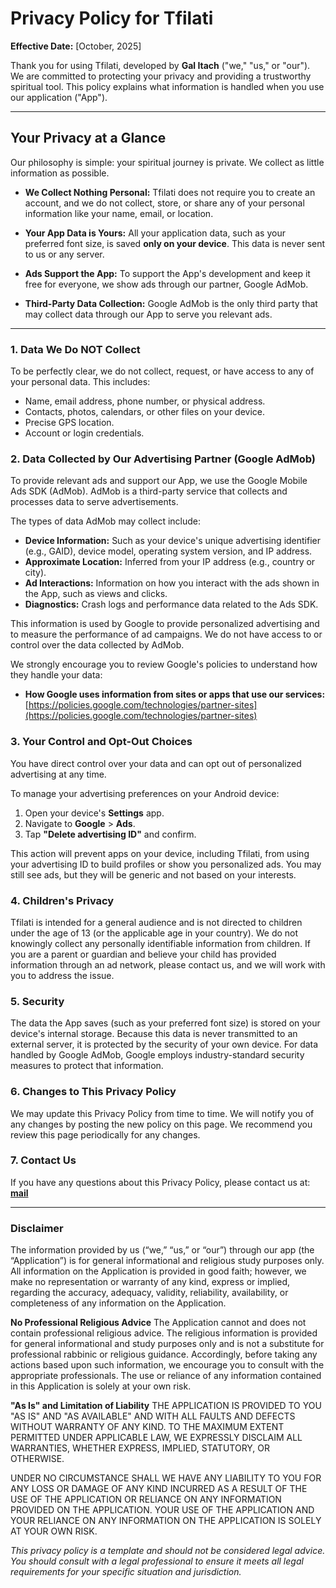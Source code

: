 # Privacy Policy for Tfilati

**Effective Date:** [October, 2025]

Thank you for using Tfilati, developed by **Gal Itach** ("we," "us," or "our"). We are committed to protecting your privacy and providing a trustworthy spiritual tool. This policy explains what information is handled when you use our application ("App").

---

## Your Privacy at a Glance

Our philosophy is simple: your spiritual journey is private. We collect as little information as possible.

*   **We Collect Nothing Personal:** Tfilati does not require you to create an account, and we do not collect, store, or share any of your personal information like your name, email, or location.

*   **Your App Data is Yours:** All your application data, such as your preferred font size, is saved **only on your device**. This data is never sent to us or any server.

*   **Ads Support the App:** To support the App's development and keep it free for everyone, we show ads through our partner, Google AdMob.

*   **Third-Party Data Collection:** Google AdMob is the only third party that may collect data through our App to serve you relevant ads.

---

### 1. Data We Do NOT Collect

To be perfectly clear, we do not collect, request, or have access to any of your personal data. This includes:
*   Name, email address, phone number, or physical address.
*   Contacts, photos, calendars, or other files on your device.
*   Precise GPS location.
*   Account or login credentials.

### 2. Data Collected by Our Advertising Partner (Google AdMob)

To provide relevant ads and support our App, we use the Google Mobile Ads SDK (AdMob). AdMob is a third-party service that collects and processes data to serve advertisements.

The types of data AdMob may collect include:

*   **Device Information:** Such as your device's unique advertising identifier (e.g., GAID), device model, operating system version, and IP address.
*   **Approximate Location:** Inferred from your IP address (e.g., country or city).
*   **Ad Interactions:** Information on how you interact with the ads shown in the App, such as views and clicks.
*   **Diagnostics:** Crash logs and performance data related to the Ads SDK.

This information is used by Google to provide personalized advertising and to measure the performance of ad campaigns. We do not have access to or control over the data collected by AdMob.

We strongly encourage you to review Google's policies to understand how they handle your data:
*   **How Google uses information from sites or apps that use our services:** [https://policies.google.com/technologies/partner-sites](https://policies.google.com/technologies/partner-sites)

### 3. Your Control and Opt-Out Choices

You have direct control over your data and can opt out of personalized advertising at any time.

To manage your advertising preferences on your Android device:
1.  Open your device's **Settings** app.
2.  Navigate to **Google** > **Ads**.
3.  Tap **"Delete advertising ID"** and confirm.

This action will prevent apps on your device, including Tfilati, from using your advertising ID to build profiles or show you personalized ads. You may still see ads, but they will be generic and not based on your interests.

### 4. Children's Privacy

Tfilati is intended for a general audience and is not directed to children under the age of 13 (or the applicable age in your country). We do not knowingly collect any personally identifiable information from children. If you are a parent or guardian and believe your child has provided information through an ad network, please contact us, and we will work with you to address the issue.

### 5. Security

The data the App saves (such as your preferred font size) is stored on your device's internal storage. Because this data is never transmitted to an external server, it is protected by the security of your own device. For data handled by Google AdMob, Google employs industry-standard security measures to protect that information.

### 6. Changes to This Privacy Policy

We may update this Privacy Policy from time to time. We will notify you of any changes by posting the new policy on this page. We recommend you review this page periodically for any changes.

### 7. Contact Us

If you have any questions about this Privacy Policy, please contact us at:
**[mail](mailto:itachgal+Tfilati@gmail.com)**

---

### **Disclaimer**

The information provided by us (“we,” “us,” or “our”) through our app (the “Application”) is for general informational and religious study purposes only. All information on the Application is provided in good faith; however, we make no representation or warranty of any kind, express or implied, regarding the accuracy, adequacy, validity, reliability, availability, or completeness of any information on the Application.

**No Professional Religious Advice**
The Application cannot and does not contain professional religious advice. The religious information is provided for general informational and study purposes only and is not a substitute for professional rabbinic or religious guidance. Accordingly, before taking any actions based upon such information, we encourage you to consult with the appropriate professionals. The use or reliance of any information contained in this Application is solely at your own risk.

**"As Is" and Limitation of Liability**
THE APPLICATION IS PROVIDED TO YOU "AS IS" AND "AS AVAILABLE" AND WITH ALL FAULTS AND DEFECTS WITHOUT WARRANTY OF ANY KIND. TO THE MAXIMUM EXTENT PERMITTED UNDER APPLICABLE LAW, WE EXPRESSLY DISCLAIM ALL WARRANTIES, WHETHER EXPRESS, IMPLIED, STATUTORY, OR OTHERWISE.

UNDER NO CIRCUMSTANCE SHALL WE HAVE ANY LIABILITY TO YOU FOR ANY LOSS OR DAMAGE OF ANY KIND INCURRED AS A RESULT OF THE USE OF THE APPLICATION OR RELIANCE ON ANY INFORMATION PROVIDED ON THE APPLICATION. YOUR USE OF THE APPLICATION AND YOUR RELIANCE ON ANY INFORMATION ON THE APPLICATION IS SOLELY AT YOUR OWN RISK.

*This privacy policy is a template and should not be considered legal advice. You should consult with a legal professional to ensure it meets all legal requirements for your specific situation and jurisdiction.*
